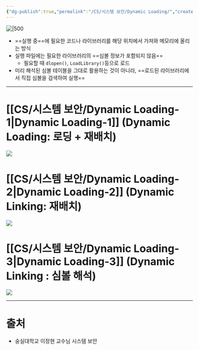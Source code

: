 ```yaml
---
{"dg-publish":true,"permalink":"/CS/시스템 보안/Dynamic Loading/","created":"2025-03-19T00:36:25.285+09:00"}
---
```


![|500](https://i.imgur.com/ed9lbbg.png)
- ==실행 중==에 필요한 코드나 라이브러리를 해당 위치에서 가져와 메모리에 올리는 방식
- 실행 파일에는 필요한 라이브러리의 ==심볼 정보가 포함되지 않음==
	- 필요할 때 `dlopen()`, `LoadLibrary()`등으로 로드
- 미리 해석된 심볼 테이블을 그대로 활용하는 것이 아니라, ==로드된 라이브러리에서 직접 심볼을 검색하여 실행==
---
# [[CS/시스템 보안/Dynamic Loading-1\|Dynamic Loading-1]] (Dynamic Loading: 로딩 + 재배치)
![](https://i.imgur.com/vAkAKOg.png)
# [[CS/시스템 보안/Dynamic Loading-2\|Dynamic Loading-2]] (Dynamic Linking: 재배치)
![](https://i.imgur.com/v6S7WyY.png)
# [[CS/시스템 보안/Dynamic Loading-3\|Dynamic Loading-3]] (Dynamic Linking : 심볼 해석)
![](https://i.imgur.com/qlXdh6s.png)

---
# 출처
- 숭실대학교 이정현 교수님 시스템 보안